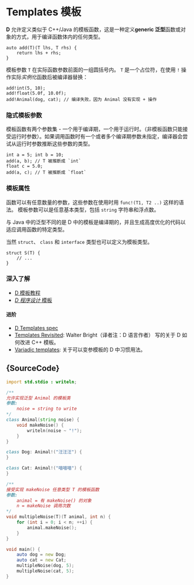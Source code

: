 # Templates 模板
**D** 允许定义类似于 C++/Java 的模板函数，这是一种定义**generic 泛型**函数或对象的方式，用于编译函数体内的任何类型。

    auto add(T)(T lhs, T rhs) {
        return lhs + rhs;
    }

模板参数 `T` 在实际函数参数前面的一组圆括号内。 `T` 是一个占位符，在使用 `!` 操作实际*实例化*函数后被编译器替换：

    add!int(5, 10);
    add!float(5.0f, 10.0f);
    add!Animal(dog, cat); // 编译失败，因为 Animal 没有实现 + 操作

### 隐式模板参数

模板函数有两个参数集 - 一个用于编译期，一个用于运行时。（非模板函数只能接受运行时参数）。如果调用函数时有一个或者多个编译期参数未指定，编译器会尝试从运行时参数推断这些参数的类型。

    int a = 5; int b = 10;
    add(a, b); // T 被推断成 `int`
    float c = 5.0;
    add(a, c); // T 被推断成 `float`

### 模板属性

函数可以有任意数量的参数，这些参数在使用时用 `func!(T1, T2 ..)` 这样的语法。
模板参数可以是任意基本类型，包括 `string` 字符串和浮点数。

与 Java 中的泛型不同的是 D 中的模板是编译期的，并且生成高度优化的代码以适应调用函数的特定类型。

当然 `struct`、 `class` 和 `interface` 类型也可以定义为模板类型。

    struct S(T) {
        // ...
    }

### 深入了解

- [D 模板教程](https://github.com/PhilippeSigaud/D-templates-tutorial)
- [_D 程序设计_ 模板](http://ddili.org/ders/d.en/templates.html)

#### 进阶

- [D Templates spec](https://dlang.org/spec/template.html)
- [Templates Revisited](http://dlang.org/templates-revisited.html):  Walter Bright（译者注：D 语言作者） 写的关于 D 如何改进 C++ 模板。
- [Variadic templates](http://dlang.org/variadic-function-templates.html): 关于可以变参模板的 D 中习惯用法。

## {SourceCode}

```d
import std.stdio : writeln;

/**
允许实现泛型 Animal 的模板类
参数:
    noise = string to write
*/
class Animal(string noise) {
    void makeNoise() {
        writeln(noise ~ "!");
    }
}

class Dog: Animal!("汪汪汪") {
}

class Cat: Animal!("喵喵喵") {
}

/**
接受实现 makeNoise 任意类型 T 的模板函数
参数:
    animal = 有 makeNoise() 的对象
    n = makeNoise 调用次数
*/
void multipleNoise(T)(T animal, int n) {
    for (int i = 0; i < n; ++i) {
        animal.makeNoise();
    }
}

void main() {
    auto dog = new Dog;
    auto cat = new Cat;
    multipleNoise(dog, 5);
    multipleNoise(cat, 5);
}
```
